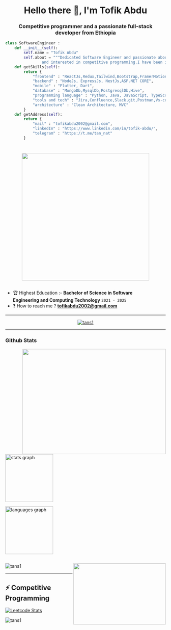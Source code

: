 <h1 align="center">Hello there 👋, I'm Tofik  Abdu </h1>
<h3 align="center">Competitive programmer and a passionate full-stack developer from Ethiopia</h3>

``` python
class SoftwareEngineer :
	def __init__(self):
	    self.name = "Tofik Abdu"
	    self.about = """Dedicated Software Engineer and passionate about learning new things
			    and interested in competitive programming.I have been in touch with coding for many years."""
	def getSkills(self):
		return {
			"frontend" : "ReactJs,Redux,Tailwind,Bootstrap,FramerMotion,Emotion,JS,",
			"backend" : "NodeJs, ExpressJs, NestJs,ASP.NET CORE",
			"mobile" : "Flutter, Dart",
			"database" : "MongoDb,MysqlDb,PostgresqlDb,Hive",
			"programming language" : "Python, Java, JavaScript, TypeScript,Dart,C#"
			"tools and tech" : "Jira,Confluence,Slack,git,Postman,Vs-code",
			"architecture" : "Clean Architecture, MVC"
		}
	def getAddress(self):
		return {
			"mail" : "tofikabdu2002@gmail.com",
			"linkedIn" : "https://www.linkedin.com/in/tofik-abdu/",
			"telegram" : "https://t.me/tan_nat"
		}
 ```
#
<p align="center" >
<img align="center" height="400" max-width = "900" src="https://media.giphy.com/media/v1.Y2lkPTc5MGI3NjExNDFvZzdxYjY3ZjFzenhxeDF6NGN5aTNwbzdicXh6aG41M3Bucm44ZCZlcD12MV9pbnRlcm5hbF9naWZfYnlfaWQmY3Q9Zw/BemKqR9RDK4V2/giphy.gif"  />
</p>

##
<div style="margin-right: 30px;">
	

 - 🏆 Highest Education :- **Bachelor of Science in Software Engineering and Computing Technology**  `2021 - 2025`
 - ❓ How to reach me ? **tofikabdu2002@gmail.com**

</div>
 
---
<p align="center"> <a href="https://github.com/ryo-ma/github-profile-trophy"><img src="https://github-profile-trophy.vercel.app/?username=tans1" alt="tans1" /></a> </p>


---
### Github Stats
<img align="right" height="330" width = "450" src="https://media.giphy.com/media/12W5Sg2koWYnwA/giphy.gif"  />
<div align="left">
  <img src="https://github-readme-stats.vercel.app/api?username=tans1&hide_title=false&hide_rank=false&show_icons=true&include_all_commits=true&count_private=true&disable_animations=false&theme=dracula&locale=en&hide_border=false" height="150" alt="stats graph"  /> 
  <p><p/>
 <img src="https://github-readme-stats.vercel.app/api/top-langs?username=tans1&locale=en&hide_title=false&layout=compact&card_width=410&langs_count=5&theme=dracula&hide_border=false" height="150" alt="languages graph"  />
</div>


##

<img align="right" height="192" width = "290" src="https://media.giphy.com/media/ynx1sj5Wz2atO/giphy.gif"  />
<p><img align="center" src="https://github-readme-streak-stats.herokuapp.com/?user=tans1&" alt="tans1" /></p>


---


## ⚡ Competitive Programming

[![Leetcode Stats](https://leetcard.jacoblin.cool/tofikabdu2002?font=milonga)](https://leetcode.com/tofikabdu2002/)
&nbsp;  

<img align="left" src="https://komarev.com/ghpvc/?username=tans1&label=Profile%20views&color=0e75b6&style=flat" alt="tans1" /> 
